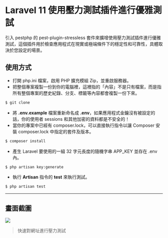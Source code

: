 # Laravel 11 使用壓力測試插件進行優雅測試

引入 pestphp 的 pest-plugin-stressless 套件來擴增使用壓力測試插件進行優雅測試，這個插件用於檢查應用程式在現實或極端條件下的穩定性和可靠性，具體取決於您設定的場景。

## 使用方式
- 打開 php.ini 檔案，啟用 PHP 擴充模組 Zip，並重啟服務器。
- 把整個專案複製一份到你的電腦裡，這裡指的「內容」不是只有檔案，而是指所有整個專案的歷史紀錄、分支、標籤等內容都會複製一份下來。
```sh
$ git clone
```
- 將 __.env.example__ 檔案重新命名成 __.env__，如果應用程式金鑰沒有被設定的話，你的使用者 sessions 和其他加密的資料都是不安全的！
- 當你的專案中已經有 composer.lock，可以直接執行指令以讓 Composer 安裝 composer.lock 中指定的套件及版本。
```sh
$ composer install
```
- 產生 Laravel 要使用的一組 32 字元長度的隨機字串 APP_KEY 並存在 .env 內。
```sh
$ php artisan key:generate
```
- 執行 __Artisan__ 指令的 __test__ 來執行測試。
```sh
$ php artisan test
```

----

## 畫面截圖
![](https://i.imgur.com/SqFNmAO.png)
> 快速對網址進行壓力測試

